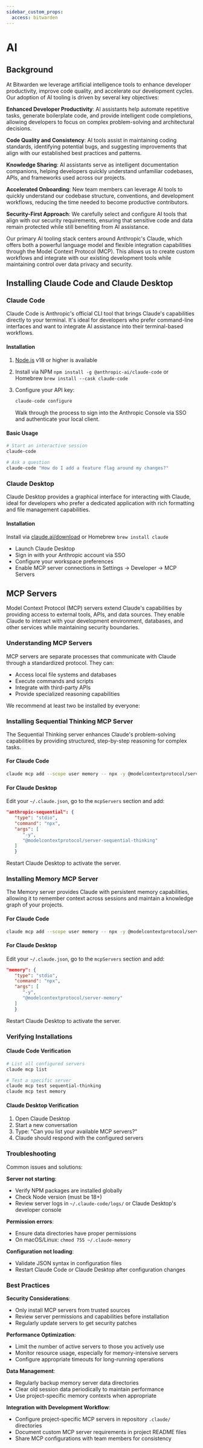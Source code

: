 ```yaml
---
sidebar_custom_props:
  access: bitwarden
---
```


# AI

## Background

At Bitwarden we leverage artificial intelligence tools to enhance developer productivity, improve
code quality, and accelerate our development cycles. Our adoption of AI tooling is driven by several
key objectives:

**Enhanced Developer Productivity**: AI assistants help automate repetitive tasks, generate
boilerplate code, and provide intelligent code completions, allowing developers to focus on complex
problem-solving and architectural decisions.

**Code Quality and Consistency**: AI tools assist in maintaining coding standards, identifying
potential bugs, and suggesting improvements that align with our established best practices and
patterns.

**Knowledge Sharing**: AI assistants serve as intelligent documentation companions, helping
developers quickly understand unfamiliar codebases, APIs, and frameworks used across our projects.

**Accelerated Onboarding**: New team members can leverage AI tools to quickly understand our
codebase structure, conventions, and development workflows, reducing the time needed to become
productive contributors.

**Security-First Approach**: We carefully select and configure AI tools that align with our security
requirements, ensuring that sensitive code and data remain protected while still benefiting from AI
assistance.

Our primary AI tooling stack centers around Anthropic's Claude, which offers both a powerful
language model and flexible integration capabilities through the Model Context Protocol (MCP). This
allows us to create custom workflows and integrate with our existing development tools while
maintaining control over data privacy and security.

## Installing Claude Code and Claude Desktop

### Claude Code

Claude Code is Anthropic's official CLI tool that brings Claude's capabilities directly to your
terminal. It's ideal for developers who prefer command-line interfaces and want to integrate AI
assistance into their terminal-based workflows.

#### Installation

1. [Node.js](https://nodejs.org/) v18 or higher is available
2. Install via NPM `npm install -g @anthropic-ai/claude-code` or Homebrew
   `brew install --cask claude-code`
3. Configure your API key:

   ```bash
   claude-code configure
   ```

   Walk through the process to sign into the Anthropic Console via SSO and authenticate your local
   client.

#### Basic Usage

```bash
# Start an interactive session
claude-code

# Ask a question
claude-code "How do I add a feature flag around my changes?"
```

### Claude Desktop

Claude Desktop provides a graphical interface for interacting with Claude, ideal for developers who
prefer a dedicated application with rich formatting and file management capabilities.

#### Installation

Install via [claude.ai/download](https://claude.ai/download) or Homebrew `brew install claude`

- Launch Claude Desktop
- Sign in with your Anthropic account via SSO
- Configure your workspace preferences
- Enable MCP server connections in Settings → Developer → MCP Servers

## MCP Servers

Model Context Protocol (MCP) servers extend Claude's capabilities by providing access to external
tools, APIs, and data sources. They enable Claude to interact with your development environment,
databases, and other services while maintaining security boundaries.

### Understanding MCP Servers

MCP servers are separate processes that communicate with Claude through a standardized protocol.
They can:

- Access local file systems and databases
- Execute commands and scripts
- Integrate with third-party APIs
- Provide specialized reasoning capabilities

We recommend at least two be installed by everyone:

### Installing Sequential Thinking MCP Server

The Sequential Thinking server enhances Claude's problem-solving capabilities by providing
structured, step-by-step reasoning for complex tasks.

#### For Claude Code

```bash
claude mcp add --scope user memory -- npx -y @modelcontextprotocol/server-memory
```

#### For Claude Desktop

Edit your `~/.claude.json`, go to the `mcpServers` section and add:

```json
"anthropic-sequential": {
   "type": "stdio",
   "command": "npx",
   "args": [
      "-y",
      "@modelcontextprotocol/server-sequential-thinking"
   ]
   }
```

Restart Claude Desktop to activate the server.

### Installing Memory MCP Server

The Memory server provides Claude with persistent memory capabilities, allowing it to remember
context across sessions and maintain a knowledge graph of your projects.

#### For Claude Code

```bash
claude mcp add --scope user memory -- npx -y @modelcontextprotocol/server-memory
```

#### For Claude Desktop

Edit your `~/.claude.json`, go to the `mcpServers` section and add:

```json
"memory": {
   "type": "stdio",
   "command": "npx",
   "args": [
      "-y",
      "@modelcontextprotocol/server-memory"
   ]
   }
```

Restart Claude Desktop to activate the server.

### Verifying Installations

#### Claude Code Verification

```bash
# List all configured servers
claude mcp list

# Test a specific server
claude mcp test sequential-thinking
claude mcp test memory
```

#### Claude Desktop Verification

1. Open Claude Desktop
2. Start a new conversation
3. Type: "Can you list your available MCP servers?"
4. Claude should respond with the configured servers

### Troubleshooting

Common issues and solutions:

**Server not starting**:

- Verify NPM packages are installed globally
- Check Node version (must be 18+)
- Review server logs in `~/.claude-code/logs/` or Claude Desktop's developer console

**Permission errors**:

- Ensure data directories have proper permissions
- On macOS/Linux: `chmod 755 ~/.claude-memory`

**Configuration not loading**:

- Validate JSON syntax in configuration files
- Restart Claude Code or Claude Desktop after configuration changes

### Best Practices

**Security Considerations**:

- Only install MCP servers from trusted sources
- Review server permissions and capabilities before installation
- Regularly update servers to get security patches

**Performance Optimization**:

- Limit the number of active servers to those you actively use
- Monitor resource usage, especially for memory-intensive servers
- Configure appropriate timeouts for long-running operations

**Data Management**:

- Regularly backup memory server data directories
- Clear old session data periodically to maintain performance
- Use project-specific memory contexts when appropriate

**Integration with Development Workflow**:

- Configure project-specific MCP servers in repository `.claude/` directories
- Document custom MCP server requirements in project README files
- Share MCP configurations with team members for consistency
